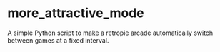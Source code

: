 # more_attractive_mode
A simple Python script to make a retropie arcade automatically switch between games at a fixed interval. 
